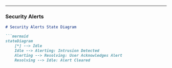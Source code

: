 
---

### **Security Alerts**
```markdown
# Security Alerts State Diagram

```mermaid
stateDiagram
    [*] --> Idle
    Idle --> Alerting: Intrusion Detected
    Alerting --> Resolving: User Acknowledges Alert
    Resolving --> Idle: Alert Cleared
